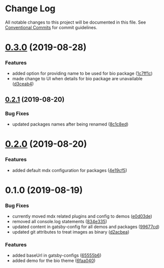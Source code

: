 # Change Log

All notable changes to this project will be documented in this file.
See [Conventional Commits](https://conventionalcommits.org) for commit guidelines.

# [0.3.0](https://github.com/sonapraneeth-a/gatsby-dev-themes/compare/demo-bio@0.2.1...demo-bio@0.3.0) (2019-08-28)

### Features

- added option for providing name to be used for bio package ([1c7ff1c](https://github.com/sonapraneeth-a/gatsby-dev-themes/commit/1c7ff1c))
- made change to UI when details for bio package are unavailable ([d3ceab4](https://github.com/sonapraneeth-a/gatsby-dev-themes/commit/d3ceab4))

## [0.2.1](https://github.com/sonapraneeth-a/gatsby-dev-themes/compare/demo-bio@0.2.0...demo-bio@0.2.1) (2019-08-20)

### Bug Fixes

- updated packages names after being renamed ([8c1c8ed](https://github.com/sonapraneeth-a/gatsby-dev-themes/commit/8c1c8ed))

# [0.2.0](https://github.com/sonapraneeth-a/gatsby-dev-themes/compare/demo-bio@0.1.0...demo-bio@0.2.0) (2019-08-20)

### Features

- added default mdx configuration for packages ([4e19cf5](https://github.com/sonapraneeth-a/gatsby-dev-themes/commit/4e19cf5))

# 0.1.0 (2019-08-19)

### Bug Fixes

- currently moved mdx related plugins and config to demos ([e0d03de](https://github.com/sonapraneeth-a/gatsby-dev-themes/commit/e0d03de))
- removed all console.log statements ([834e335](https://github.com/sonapraneeth-a/gatsby-dev-themes/commit/834e335))
- updated content in gatsby-config for all demos and packages ([99677cd](https://github.com/sonapraneeth-a/gatsby-dev-themes/commit/99677cd))
- updated git attributes to treat images as binary ([d2acbea](https://github.com/sonapraneeth-a/gatsby-dev-themes/commit/d2acbea))

### Features

- added baseUrl in gatsby-configs ([65555b6](https://github.com/sonapraneeth-a/gatsby-dev-themes/commit/65555b6))
- added demo for the bio theme ([6faa040](https://github.com/sonapraneeth-a/gatsby-dev-themes/commit/6faa040))
